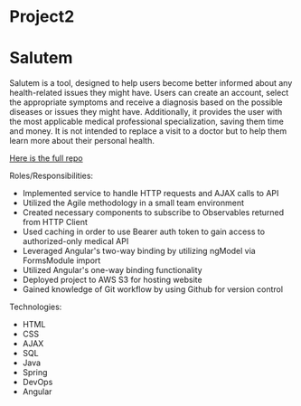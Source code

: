 # Project2

# Salutem

Salutem is a tool, designed to help users become better informed about any health-related issues they might have. Users can create an account, select the appropriate symptoms and receive a diagnosis based on the possible diseases or issues they might have. Additionally, it provides the user with the most applicable medical professional specialization, saving them time and money. It is not intended to replace a visit to a doctor but to help them learn more about their personal health.

[Here is the full repo](https://github.com/novoa-j/Project2Repo/tree/angularFeature)

Roles/Responsibilities:
- Implemented service to handle HTTP requests and AJAX calls to API
- Utilized the Agile methodology in a small team environment
- Created necessary components to subscribe to Observables returned from HTTP Client
- Used caching in order to use Bearer auth token to gain access to authorized-only medical API
- Leveraged Angular's two-way binding by utilizing ngModel via FormsModule import
- Utilized Angular's one-way binding functionality
- Deployed project to AWS S3 for hosting website
- Gained knowledge of Git workflow by using Github for version control

Technologies:
- HTML
- CSS
- AJAX
- SQL
- Java
- Spring
- DevOps
- Angular